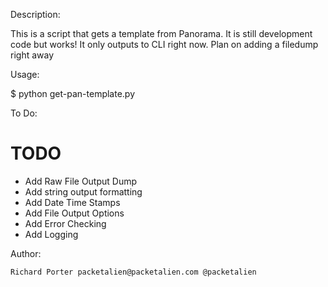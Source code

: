 Description:

This is a script that gets a template from Panorama. It is still development
code but works! It only outputs to CLI right now. Plan on adding a filedump
right away

Usage:

$ python get-pan-template.py

To Do:

# TODO #
- Add Raw File Output Dump
- Add string output formatting
- Add Date Time Stamps
- Add File Output Options
- Add Error Checking
- Add Logging





Author:

	Richard Porter packetalien@packetalien.com @packetalien
